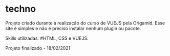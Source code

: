 # techno
Projeto criado durante a realização do curso de VUEJS pela Origamid.
Esse site é simples e não é preciso instalar nenhum plugin ou pacote.

Skills utilizadas:
#HTML, CSS e VUEJS.

Projeto finalizado - 18/02/2021
